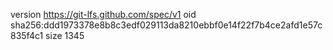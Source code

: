 version https://git-lfs.github.com/spec/v1
oid sha256:ddd1973378e8b8c3edf029113da8210ebbf0e14f22f7b4ce2afd1e57c835f4c1
size 1345
